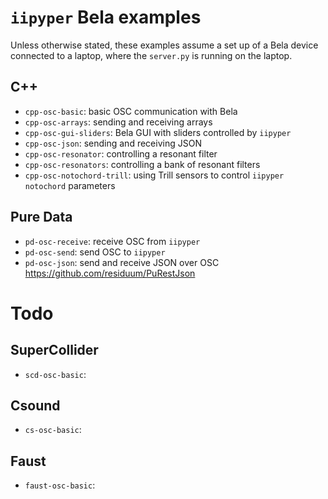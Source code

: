 # `iipyper` Bela examples

Unless otherwise stated, these examples assume a set up of a Bela device connected to a laptop, where the `server.py` is running on the laptop.

## C++
- `cpp-osc-basic`: basic OSC communication with Bela
- `cpp-osc-arrays`: sending and receiving arrays
- `cpp-osc-gui-sliders`: Bela GUI with sliders controlled by `iipyper`
- `cpp-osc-json`: sending and receiving JSON
- `cpp-osc-resonator`: controlling a resonant filter
- `cpp-osc-resonators`: controlling a bank of resonant filters
- `cpp-osc-notochord-trill`: using Trill sensors to control `iipyper` `notochord` parameters

## Pure Data
- `pd-osc-receive`: receive OSC from `iipyper`
- `pd-osc-send`: send OSC to `iipyper`
- `pd-osc-json`: send and receive JSON over OSC https://github.com/residuum/PuRestJson

# Todo

## SuperCollider
- `scd-osc-basic`: 

## Csound
- `cs-osc-basic`:

## Faust
- `faust-osc-basic`:
